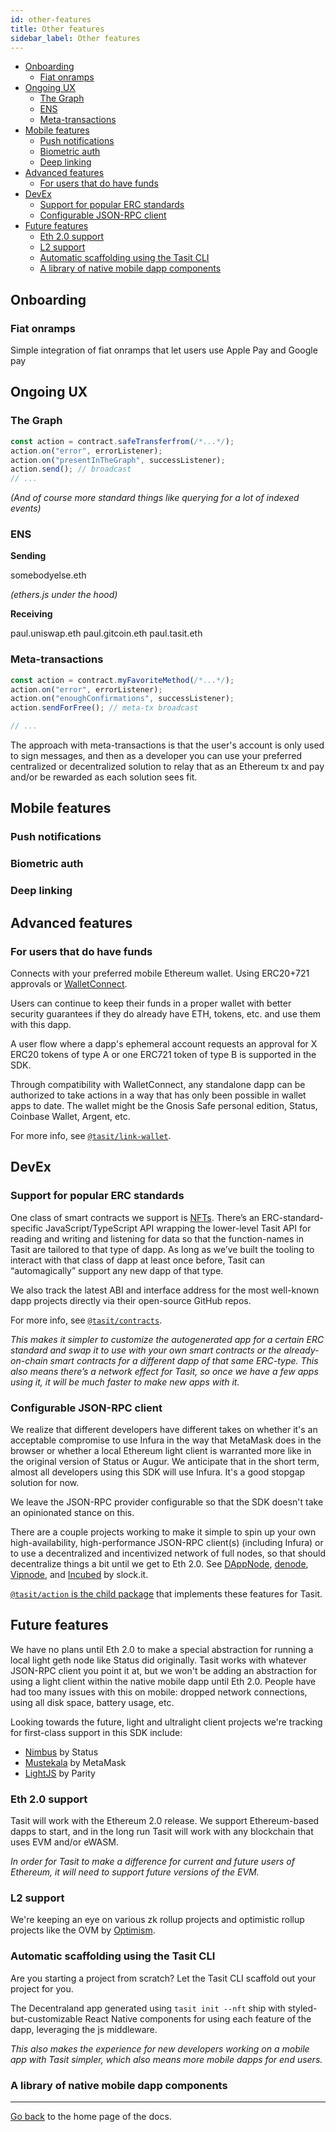 ```yaml
---
id: other-features
title: Other features
sidebar_label: Other features
---
```


- [Onboarding](#onboarding)
    - [Fiat onramps](#fiat-onramps)
- [Ongoing UX](#ongoing-ux)
    - [The Graph](#the-graph)
    - [ENS](#ens)
    - [Meta-transactions](#meta-transactions)
- [Mobile features](#mobile-features)
    - [Push notifications](#push-notifications)
    - [Biometric auth](#biometric-auth)
    - [Deep linking](#deep-linking)
- [Advanced features](#advanced-features)
    - [For users that do have funds](#for-users-that-do-have-funds)
- [DevEx](#devex)
    - [Support for popular ERC standards](#support-for-popular-erc-standards)
    - [Configurable JSON-RPC client](#configurable-json-rpc-client)
- [Future features](#future-features)
    - [Eth 2.0 support](#eth-20-support)
    - [L2 support](#l2-support)
    - [Automatic scaffolding using the Tasit CLI](#automatic-scaffolding-using-the-tasit-cli)
    - [A library of native mobile dapp components](#a-library-of-native-mobile-dapp-components)

## Onboarding

### Fiat onramps
Simple integration of fiat onramps that let users use Apple Pay and Google pay

## Ongoing UX

### The Graph

```js
const action = contract.safeTransferfrom(/*...*/);
action.on("error", errorListener);
action.on("presentInTheGraph", successListener);
action.send(); // broadcast
// ...
```

_(And of course more standard things like querying for a lot of indexed events)_

### ENS

**Sending**

somebodyelse.eth

_(ethers.js under the hood)_

**Receiving**

paul.uniswap.eth
paul.gitcoin.eth
paul.tasit.eth

### Meta-transactions

```js
const action = contract.myFavoriteMethod(/*...*/);
action.on("error", errorListener);
action.on("enoughConfirmations", successListener);
action.sendForFree(); // meta-tx broadcast

// ...
```

The approach with meta-transactions is that the user's account is only used to sign messages, and then as a developer you can use your preferred centralized or decentralized solution to relay that as an Ethereum tx and pay and/or be rewarded as each solution sees fit.

## Mobile features

### Push notifications

### Biometric auth

### Deep linking

## Advanced features

### For users that do have funds

Connects with your preferred mobile Ethereum wallet. Using ERC20+721 approvals or [WalletConnect](https://walletconnect.org/).

Users can continue to keep their funds in a proper wallet with better security guarantees if they do already have ETH, tokens, etc. and use them with this dapp.

A user flow where a dapp's ephemeral account requests an approval for X ERC20 tokens of type A or one ERC721 token of type B is supported in the SDK.

Through compatibility with WalletConnect, any standalone dapp can be authorized to take actions in a way that has only been possible in wallet apps to date. The wallet might be the Gnosis Safe personal edition, Status, Coinbase Wallet, Argent, etc.

For more info, see [`@tasit/link-wallet`](/packages/link-wallet/).

## DevEx

### Support for popular ERC standards

One class of smart contracts we support is [NFTs](http://erc721.org/). There’s an ERC-standard-specific JavaScript/TypeScript API wrapping the lower-level Tasit API for reading and writing and listening for data so that the function-names in Tasit are tailored to that type of dapp. As long as we’ve built the tooling to interact with that class of dapp at least once before, Tasit can “automagically” support any new dapp of that type.

We also track the latest ABI and interface address for the most well-known dapp projects directly via their open-source GitHub repos.

For more info, see [`@tasit/contracts`](/packages/contracts/).

_This makes it simpler to customize the autogenerated app for a certain ERC standard and swap it to use with your own smart contracts or the already-on-chain smart contracts for a different dapp of that same ERC-type. This also means there’s a network effect for Tasit, so once we have a few apps using it, it will be much faster to make new apps with it._

### Configurable JSON-RPC client

We realize that different developers have different takes on whether it's an acceptable compromise to use Infura in the way that MetaMask does in the browser or whether a local Ethereum light client is warranted more like in the original version of Status or Augur. We anticipate that in the short term, almost all developers using this SDK will use Infura. It's a good stopgap solution for now.

We leave the JSON-RPC provider configurable so that the SDK doesn't take an opinionated stance on this.

There are a couple projects working to make it simple to spin up your own high-availability, high-performance JSON-RPC client(s) (including Infura) or to use a decentralized and incentivized network of full nodes, so that should decentralize things a bit until we get to Eth 2.0. See [DAppNode](https://dappnode.io/), [denode](https://github.com/ChainSafeSystems/denode), [Vipnode](https://vipnode.org/), and [Incubed](https://slock.it/incubed.html) by slock.it.

[`@tasit/action` is the child package](/packages/action/) that implements these features for Tasit.

## Future features

We have no plans until Eth 2.0 to make a special abstraction for running a local light geth node like Status did originally. Tasit works with whatever JSON-RPC client you point it at, but we won't be adding an abstraction for using a light client within the native mobile dapp until Eth 2.0. People have had too many issues with this on mobile: dropped network connections, using all disk space, battery usage, etc.

Looking towards the future, light and ultralight client projects we're tracking for first-class support in this SDK include:

- [Nimbus](https://nimbus.status.im/) by Status
- [Mustekala](https://www.musteka.la/) by MetaMask
- [LightJS](https://github.com/paritytech/js-libs/tree/master/packages/light.js) by Parity

### Eth 2.0 support

Tasit will work with the Ethereum 2.0 release. We support Ethereum-based dapps to start, and in the long run Tasit will work with any blockchain that uses EVM and/or eWASM.

_In order for Tasit to make a difference for current and future users of Ethereum, it will need to support future versions of the EVM._

### L2 support

We're keeping an eye on various zk rollup projects and optimistic rollup projects like the OVM by [Optimism](https://optimism.io/).

### Automatic scaffolding using the Tasit CLI

Are you starting a project from scratch? Let the Tasit CLI scaffold out your project for you.

The Decentraland app generated using `tasit init --nft` ship with styled-but-customizable React Native components for using each feature of the dapp, leveraging the js middleware.

_This also makes the experience for new developers working on a mobile app with Tasit simpler, which also means more mobile dapps for end users._

### A library of native mobile dapp components

---

[Go back](Introduction.md) to the home page of the docs.
